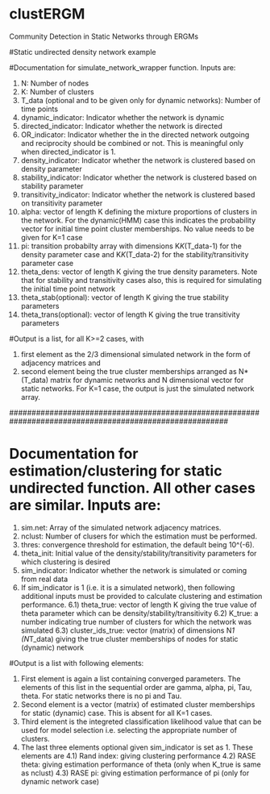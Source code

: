 # clustERGM
Community Detection in Static Networks through ERGMs

#Static undirected density network example

#Documentation for simulate_network_wrapper function. Inputs are:
1) N: Number of nodes
2) K: Number of clusters
3) T_data (optional and to be given only for dynamic networks): Number of time points
4) dynamic_indicator: Indicator whether the network is dynamic
5) directed_indicator: Indicator whether the network is directed
6) OR_indicator: Indicator whether the in the directed network outgoing and reciprocity should be combined or not. This is meaningful only when directed_indicator is 1.
7) density_indicator: Indicator whether the network is clustered based on density parameter
8) stability_indicator: Indicator whether the network is clustered based on stability parameter
9) transitivity_indicator: Indicator whether the network is clustered based on transitivity parameter
10) alpha: vector of length K defining the mixture proportions of clusters in the network. For the dynamic(HMM) case this indicates the probability vector for initial time point cluster memberships. No value needs to be given for K=1 case
11) pi: transition probabilty array with dimensions K*K*(T_data-1) for the density parameter case and K*K*(T_data-2) for the stability/transitivity parameter case
12) theta_dens: vector of length K giving the true density parameters. Note that for stability and transitivity cases also, this is required for simulating the initial time point network
13) theta_stab(optional): vector of length K giving the true stability parameters
14) theta_trans(optional): vector of length K giving the true transitivity parameters

#Output is a list, for all K>=2 cases, with 
1) first element as the 2/3 dimensional simulated network in the form of adjacency matrices and 
2) second element being the true cluster memberships arranged as N*(T_data) matrix for dynamic networks and N dimensional vector for static networks.
For K=1 case, the output is just the simulated network array.

#########################################################################################################
# Documentation for estimation/clustering for static undirected function. All other cases are similar. Inputs are:
1) sim.net: Array of the simulated network adjacency matrices.
2) nclust: Number of clusers for which the estimation must be performed.
3) thres: convergence threshold for estimation, the default being 10^(-6).
4) theta_init: Initial value of the density/stability/transitivity parameters for which clustering is desired
5) sim_indicator: Indicator whether the network is simulated or coming from real data
6) If sim_indicator is 1 (i.e. it is a simulated network), then following additional inputs must be provided to calculate clustering and estimation performance.
6.1) theta_true: vector of length K giving the true value of theta parameter which can be density/stability/transitivity
6.2) K_true: a number indicating true number of clusters for which the network was simulated
6.3) cluster_ids_true: vector (matrix) of dimensions N*1 (N*T_data) giving the true cluster memberships of nodes for static (dynamic) network

#Output is a list with following elements:
1) First element is again a list containing converged parameters. The elements of this list in the sequential order are gamma, alpha, pi, Tau, theta. For static networks there is no pi and Tau.
2) Second element is a vector (matrix) of estimated cluster memberships for static (dynamic) case. This is absent for all K=1 cases.
3) Third element is the integreted classification likelihood value that can be used for model selection i.e. selecting the appropriate number of clusters.
4) The last three elements optional given sim_indicator is set as 1. These elements are 
4.1) Rand index: giving clustering performance
4.2) RASE theta: giving estimation performance of theta (only when K_true is same as nclust)
4.3) RASE pi: giving estimation performance of pi (only for dynamic network case)
